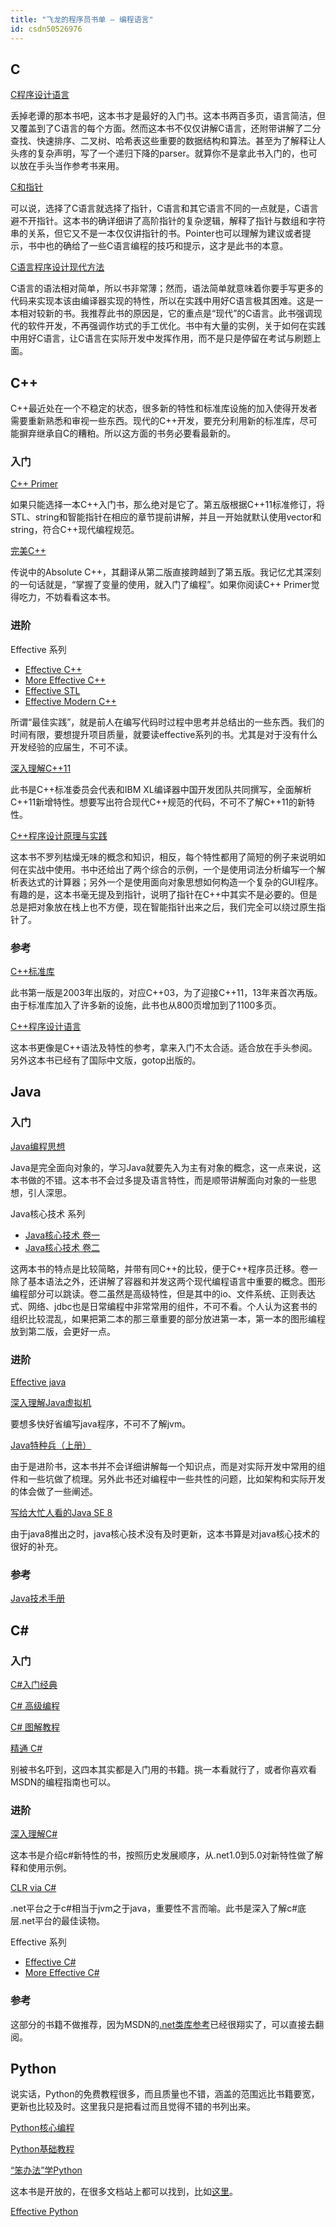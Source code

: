```yaml
---
title: "飞龙的程序员书单 – 编程语言"
id: csdn50526976
---
```


## C

[C程序设计语言](http://book.douban.com/subject/1139336/)

丢掉老谭的那本书吧，这本书才是最好的入门书。这本书两百多页，语言简洁，但又覆盖到了C语言的每个方面。然而这本书不仅仅讲解C语言，还附带讲解了二分查找、快速排序、二叉树、哈希表这些重要的数据结构和算法。甚至为了解释让人头疼的复杂声明，写了一个递归下降的parser。就算你不是拿此书入门的，也可以放在手头当作参考书来用。

[C和指针](http://book.douban.com/subject/3012360/)

可以说，选择了C语言就选择了指针，C语言和其它语言不同的一点就是，C语言避不开指针。这本书的确详细讲了高阶指针的复杂逻辑，解释了指针与数组和字符串的关系，但它又不是一本仅仅讲指针的书。Pointer也可以理解为建议或者提示，书中也的确给了一些C语言编程的技巧和提示，这才是此书的本意。

[C语言程序设计现代方法](http://book.douban.com/subject/2280547/)

C语言的语法相对简单，所以书非常薄；然而，语法简单就意味着你要手写更多的代码来实现本该由编译器实现的特性，所以在实践中用好C语言极其困难。这是一本相对较新的书。我推荐此书的原因是，它的重点是“现代”的C语言。此书强调现代的软件开发，不再强调作坊式的手工优化。书中有大量的实例，关于如何在实践中用好C语言，让C语言在实际开发中发挥作用，而不是只是停留在考试与刷题上面。

## C++

C++最近处在一个不稳定的状态，很多新的特性和标准库设施的加入使得开发者需要重新熟悉和审视一些东西。现代的C++开发，要充分利用新的标准库，尽可能摒弃继承自C的糟粕。所以这方面的书务必要看最新的。

### 入门

[C++ Primer](http://book.douban.com/subject/25708312/)

如果只能选择一本C++入门书，那么绝对是它了。第五版根据C++11标准修订，将STL、string和智能指针在相应的章节提前讲解，并且一开始就默认使用vector和string，符合C++现代编程规范。

[完美C++](http://book.douban.com/subject/25929393/)

传说中的Absolute C++，其翻译从第二版直接跨越到了第五版。我记忆尤其深刻的一句话就是，“掌握了变量的使用，就入门了编程”。如果你阅读C++ Primer觉得吃力，不妨看看这本书。

### 进阶

Effective 系列

*   [Effective C++](http://book.douban.com/subject/5387403/)
*   [More Effective C++](http://book.douban.com/subject/5908727/)
*   [Effective STL](http://book.douban.com/subject/24534868/)
*   [Effective Modern C++](http://book.douban.com/subject/25923597/)

所谓“最佳实践”，就是前人在编写代码时过程中思考并总结出的一些东西。我们的时间有限，要想提升项目质量，就要读effective系列的书。尤其是对于没有什么开发经验的应届生，不可不读。

[深入理解C++11](http://book.douban.com/subject/24738301/)

此书是C++标准委员会代表和IBM XL编译器中国开发团队共同撰写，全面解析C++11新增特性。想要写出符合现代C++规范的代码，不可不了解C++11的新特性。

[C++程序设计原理与实践](http://book.douban.com/subject/4875599/)

这本书不罗列枯燥无味的概念和知识，相反，每个特性都用了简短的例子来说明如何在实战中使用。书中还给出了两个综合的示例，一个是使用词法分析编写一个解析表达式的计算器；另外一个是使用面向对象思想如何构造一个复杂的GUI程序。有趣的是，这本书毫无提及到指针，说明了指针在C++中其实不是必要的。但是总是把对象放在栈上也不方便，现在智能指针出来之后，我们完全可以绕过原生指针了。

### 参考

[C++标准库](http://book.douban.com/subject/26419721/)

此书第一版是2003年出版的，对应C++03，为了迎接C++11，13年来首次再版。由于标准库加入了许多新的设施，此书也从800页增加到了1100多页。

[C++程序设计语言](http://book.douban.com/subject/26674736/)

这本书更像是C++语法及特性的参考，拿来入门不太合适。适合放在手头参阅。另外这本书已经有了国际中文版，gotop出版的。

## Java

### 入门

[Java编程思想](http://book.douban.com/subject/2130190/)

Java是完全面向对象的，学习Java就要先入为主有对象的概念，这一点来说，这本书做的不错。这本书不会过多提及语言特性，而是顺带讲解面向对象的一些思想，引人深思。

Java核心技术 系列

*   [Java核心技术 卷一](http://book.douban.com/subject/25762168/)
*   [Java核心技术 卷二](http://book.douban.com/subject/25841326/)

这两本书的特点是比较简略，并带有同C++的比较，便于C++程序员迁移。卷一除了基本语法之外，还讲解了容器和并发这两个现代编程语言中重要的概念。图形编程部分可以跳读。卷二虽然是高级特性，但是其中的io、文件系统、正则表达式、网络、jdbc也是日常编程中非常常用的组件，不可不看。个人认为这套书的组织比较混乱，如果把第二本的那三章重要的部分放进第一本，第一本的图形编程放到第二版，会更好一点。

### 进阶

[Effective java](http://book.douban.com/subject/3360807/)

[深入理解Java虚拟机](http://book.douban.com/subject/24722612/)

要想多快好省编写java程序，不可不了解jvm。

[Java特种兵（上册）](http://book.douban.com/subject/25959139/)

由于是进阶书，这本书并不会详细讲解每一个知识点，而是对实际开发中常用的组件和一些坑做了梳理。另外此书还对编程中一些共性的问题，比如架构和实际开发的体会做了一些阐述。

[写给大忙人看的Java SE 8](http://book.douban.com/subject/26274206/)

由于java8推出之时，java核心技术没有及时更新，这本书算是对java核心技术的很好的补充。

### 参考

[Java技术手册](http://book.douban.com/subject/26674131/)

## C#

### 入门

[C#入门经典](http://book.douban.com/subject/5387404/)

[C# 高级编程](http://book.douban.com/subject/5373915/)

[C# 图解教程](http://book.douban.com/subject/24748698/)

[精通 C#](http://book.douban.com/subject/24827879/)

别被书名吓到，这四本其实都是入门用的书籍。挑一本看就行了，或者你喜欢看MSDN的编程指南也可以。

### 进阶

[深入理解C#](http://book.douban.com/subject/25843328/)

这本书是介绍c#新特性的书，按照历史发展顺序，从.net1.0到5.0对新特性做了解释和使用示例。

[CLR via C#](http://book.douban.com/subject/4924165/)

.net平台之于c#相当于jvm之于java，重要性不言而喻。此书是深入了解c#底层.net平台的最佳读物。

Effective 系列

*   [Effective C#](http://book.douban.com/subject/5360961/)
*   [More Effective C#](http://book.douban.com/subject/4100813/)

### 参考

这部分的书籍不做推荐，因为MSDN的[.net类库参考](http://msdn.microsoft.com/zh-cn/library/gg145045.aspx)已经很翔实了，可以直接去翻阅。

## Python

说实话，Python的免费教程很多，而且质量也不错，涵盖的范围远比书籍要宽，更新也比较及时。这里我只是把看过而且觉得不错的书列出来。

[Python核心编程](http://book.douban.com/subject/3112503/)

[Python基础教程](http://book.douban.com/subject/25880388/)

[“笨办法”学Python](http://book.douban.com/subject/26264642/)

这本书是开放的，在很多文档站上都可以找到，比如[这里](http://old.sebug.net/paper/books/LearnPythonTheHardWay/)。

[Effective Python](http://book.douban.com/subject/26674733/)